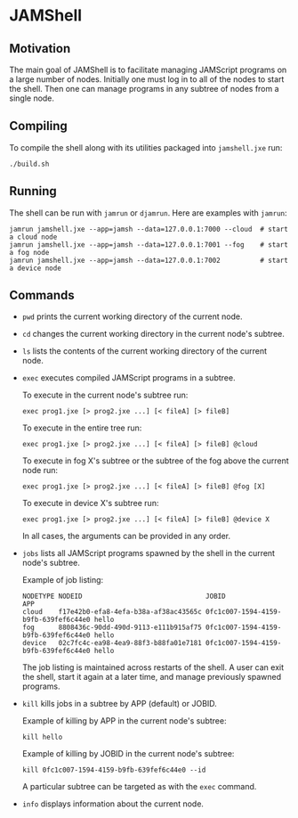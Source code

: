 # JAMShell

## Motivation

The main goal of JAMShell is to facilitate managing JAMScript programs on a large number of nodes. Initially one must log in to all of the nodes to start the shell. Then one can manage programs in any subtree of nodes from a single node.

## Compiling

To compile the shell along with its utilities packaged into `jamshell.jxe` run:
```
./build.sh
```

## Running

The shell can be run with `jamrun` or `djamrun`. Here are examples with `jamrun`:
```
jamrun jamshell.jxe --app=jamsh --data=127.0.0.1:7000 --cloud  # start a cloud node
jamrun jamshell.jxe --app=jamsh --data=127.0.0.1:7001 --fog    # start a fog node
jamrun jamshell.jxe --app=jamsh --data=127.0.0.1:7002          # start a device node
```

## Commands

- `pwd` prints the current working directory of the current node.

- `cd` changes the current working directory in the current node's subtree.

- `ls` lists the contents of the current working directory of the current node.

- `exec` executes compiled JAMScript programs in a subtree.

  To execute in the current node's subtree run:
  ```
  exec prog1.jxe [> prog2.jxe ...] [< fileA] [> fileB]
  ```
  To execute in the entire tree run:
  ```
  exec prog1.jxe [> prog2.jxe ...] [< fileA] [> fileB] @cloud
  ```
  To execute in fog X's subtree or the subtree of the fog above the current node run:
  ```
  exec prog1.jxe [> prog2.jxe ...] [< fileA] [> fileB] @fog [X]
  ```
  To execute in device X's subtree run:
  ```
  exec prog1.jxe [> prog2.jxe ...] [< fileA] [> fileB] @device X
  ```
  In all cases, the arguments can be provided in any order.

- `jobs` lists all JAMScript programs spawned by the shell in the current node's subtree.

  Example of job listing:
  ```
  NODETYPE NODEID                               JOBID                                APP
  cloud    f17e42b0-efa8-4efa-b38a-af38ac43565c 0fc1c007-1594-4159-b9fb-639fef6c44e0 hello
  fog      8808436c-90dd-490d-9113-e111b915af75 0fc1c007-1594-4159-b9fb-639fef6c44e0 hello
  device   02c7fc4c-ea98-4ea9-88f3-b88fa01e7181 0fc1c007-1594-4159-b9fb-639fef6c44e0 hello
  ```
  The job listing is maintained across restarts of the shell. A user can exit the shell, start it again at a later time, and manage previously spawned programs.

- `kill` kills jobs in a subtree by APP (default) or JOBID.

  Example of killing by APP in the current node's subtree:
  ```
  kill hello
  ```
  Example of killing by JOBID in the current node's subtree:
  ```
  kill 0fc1c007-1594-4159-b9fb-639fef6c44e0 --id
  ```
  A particular subtree can be targeted as with the `exec` command.

- `info` displays information about the current node.
